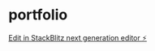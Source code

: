 # portfolio

[Edit in StackBlitz next generation editor ⚡️](https://stackblitz.com/~/github.com/nightsyrc/portfolio)